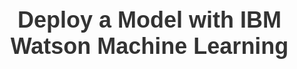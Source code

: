 <!DOCTYPE html>
<html>
<head>
    <style>
        body {
            font-family: Arial, sans-serif;
        }
        .container {
            width: 100%;
            margin: 0 auto;
            padding: 20px;
        }
        .title {
            font-size: 36px; /* Increased font size */
            color: #333;
            text-align: center;
            margin-bottom: 30px;
        }
        .section {
            margin-bottom: 20px;
        }
        .section-title {
            font-size: 24px; /* Slightly larger section titles */
            color: #444;
            margin-bottom: 10px;
        }
        .section-content {
            font-size: 16px; /* Comfortable reading size */
            color: #555;
        }
        .section-content p {
            line-height: 1.6;
        }
        a {
            color: #0066cc;
            text-decoration: none;
        }
        a:hover {
            text-decoration: underline;
        }
    </style>
</head>
<body>
    <div class="container">
        <h1 class="title">Deploy a Model with IBM Watson Machine Learning</h1>
        <!-- ... rest of your content ... -->
    </div>
</body>
</html>

